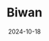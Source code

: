 ---
title: Biwan
address: 40 rue du Louvre, 75001 Paris
date: 2024-10-18
ratings:
- 5
foodtags:
- japonais
countrycodes:
- JPN
cover: P1005924_cover
---